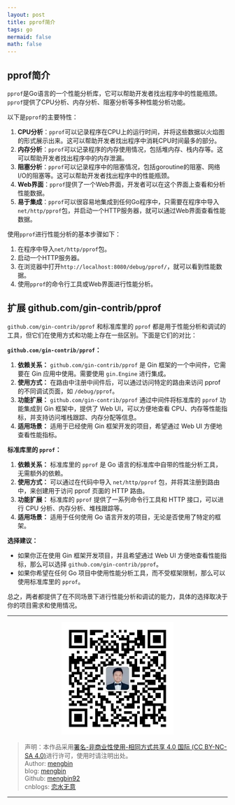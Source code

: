 ```yaml
---
layout: post
title: pprof简介
tags: go
mermaid: false
math: false
---  
```


## pprof简介

`pprof`是Go语言的一个性能分析库，它可以帮助开发者找出程序中的性能瓶颈。`pprof`提供了CPU分析、内存分析、阻塞分析等多种性能分析功能。

以下是`pprof`的主要特性：

1. **CPU分析**：`pprof`可以记录程序在CPU上的运行时间，并将这些数据以火焰图的形式展示出来。这可以帮助开发者找出程序中消耗CPU时间最多的部分。
2. **内存分析**：`pprof`可以记录程序的内存使用情况，包括堆内存、栈内存等。这可以帮助开发者找出程序中的内存泄漏。
3. **阻塞分析**：`pprof`可以记录程序中的阻塞情况，包括goroutine的阻塞、网络I/O的阻塞等。这可以帮助开发者找出程序中的性能瓶颈。
4. **Web界面**：`pprof`提供了一个Web界面，开发者可以在这个界面上查看和分析性能数据。
5. **易于集成**：`pprof`可以很容易地集成到任何Go程序中，只需要在程序中导入`net/http/pprof`包，并启动一个HTTP服务器，就可以通过Web界面查看性能数据。

使用`pprof`进行性能分析的基本步骤如下：

1. 在程序中导入`net/http/pprof`包。
2. 启动一个HTTP服务器。
3. 在浏览器中打开`http://localhost:8080/debug/pprof/`，就可以看到性能数据。
4. 使用`pprof`的命令行工具或Web界面进行性能分析。


## 扩展 github.com/gin-contrib/pprof

`github.com/gin-contrib/pprof` 和标准库里的 `pprof` 都是用于性能分析和调试的工具，但它们在使用方式和功能上存在一些区别。下面是它们的对比：

**`github.com/gin-contrib/pprof`：**
1. **依赖关系：** `github.com/gin-contrib/pprof` 是 Gin 框架的一个中间件，它需要在 Gin 应用中使用。需要使用 `gin.Engine` 进行集成。
2. **使用方式：** 在路由中注册中间件后，可以通过访问特定的路由来访问 pprof 的不同调试页面，如 `/debug/pprof`。
3. **功能扩展：** `github.com/gin-contrib/pprof` 通过中间件将标准库的 `pprof` 功能集成到 Gin 框架中，提供了 Web UI，可以方便地查看 CPU、内存等性能指标，并支持访问堆栈跟踪、内存分配等信息。
4. **适用场景：** 适用于已经使用 Gin 框架开发的项目，希望通过 Web UI 方便地查看性能指标。

**标准库里的 `pprof`：**
1. **依赖关系：** 标准库里的 `pprof` 是 Go 语言的标准库中自带的性能分析工具，无需额外的依赖。
2. **使用方式：** 可以通过在代码中导入 `net/http/pprof` 包，并将其注册到路由中，来创建用于访问 pprof 页面的 HTTP 路由。
3. **功能扩展：** 标准库的 `pprof` 提供了一系列命令行工具和 HTTP 接口，可以进行 CPU 分析、内存分析、堆栈跟踪等。
4. **适用场景：** 适用于任何使用 Go 语言开发的项目，无论是否使用了特定的框架。

**选择建议：**
- 如果你正在使用 Gin 框架开发项目，并且希望通过 Web UI 方便地查看性能指标，那么可以选择 `github.com/gin-contrib/pprof`。
- 如果你希望在任何 Go 项目中使用性能分析工具，而不受框架限制，那么可以使用标准库里的 `pprof`。

总之，两者都提供了在不同场景下进行性能分析和调试的能力，具体的选择取决于你的项目需求和使用情况。  

---

<div align="center">
  <img src="../img/qrcode_wechat.jpg" alt="孟斯特">
</div>

> 声明：本作品采用[署名-非商业性使用-相同方式共享 4.0 国际 (CC BY-NC-SA 4.0)](https://creativecommons.org/licenses/by-nc-sa/4.0/deed.zh)进行许可，使用时请注明出处。  
> Author: [mengbin](mengbin1992@outlook.com)  
> blog: [mengbin](https://mengbin.top)  
> Github: [mengbin92](https://mengbin92.github.io/)  
> cnblogs: [恋水无意](https://www.cnblogs.com/lianshuiwuyi/)  

---
